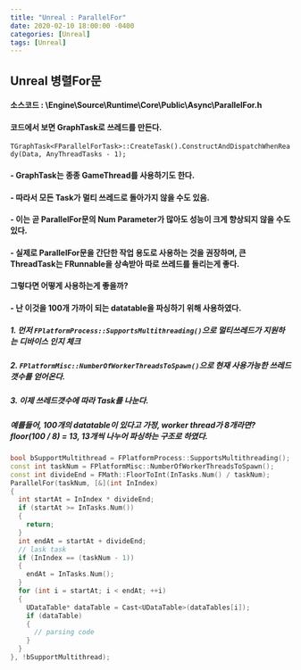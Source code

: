 ```yaml
---
title: "Unreal : ParallelFor"
date: 2020-02-10 18:00:00 -0400
categories: [Unreal]
tags: [Unreal]
---
```


## Unreal 병렬For문
#### 소스코드 : \Engine\Source\Runtime\Core\Public\Async\ParallelFor.h
#### 코드에서 보면 GraphTask로 쓰레드를 만든다.
```TGraphTask<FParallelForTask>::CreateTask().ConstructAndDispatchWhenReady(Data, AnyThreadTasks - 1);```
#### - GraphTask는 종종 GameThread를 사용하기도 한다.
#### - 따라서 모든 Task가 멀티 쓰레드로 돌아가지 않을 수도 있음.
#### - 이는 곧 ParallelFor문의 Num Parameter가 많아도 성능이 크게 향상되지 않을 수도 있다.
#### - 실제로 ParallelFor문을 간단한 작업 용도로 사용하는 것을 권장하며, 큰 ThreadTask는 FRunnable을 상속받아 따로 쓰레드를 돌리는게 좋다.

#### 그렇다면 어떻게 사용하는게 좋을까?
#### - 난 이것을 100개 가까이 되는 datatable을 파싱하기 위해 사용하였다.

##### 1. 먼저 ```FPlatformProcess::SupportsMultithreading()```으로 멀티쓰레드가 지원하는 디바이스 인지 체크
##### 2. ```FPlatformMisc::NumberOfWorkerThreadsToSpawn()```으로 현재 사용가능한 쓰레드 갯수를 얻어온다.
##### 3. 이제 쓰레드갯수에 따라 Task를 나눈다.
##### 예를들어, 100개의 datatable이 있다고 가정, worker thread가 8개라면? floor(100 / 8) = 13, 13개씩 나누어 파싱하는 구조로 하였다.
```cpp
bool bSupportMultithread = FPlatformProcess::SupportsMultithreading();
const int taskNum = FPlatformMisc::NumberOfWorkerThreadsToSpawn();
const int divideEnd = FMath::FloorToInt(InTasks.Num() / taskNum);
ParallelFor(taskNum, [&](int InIndex)
{
  int startAt = InIndex * divideEnd;
  if (startAt >= InTasks.Num())
  {
    return;
  }
  int endAt = startAt + divideEnd;
  // lask task
  if (InIndex == (taskNum - 1))
  {
    endAt = InTasks.Num();
  }
  for (int i = startAt; i < endAt; ++i)
  {
    UDataTable* dataTable = Cast<UDataTable>(dataTables[i]);
    if (dataTable)
    {
      // parsing code
    }
  }
}, !bSupportMultithread);
```
